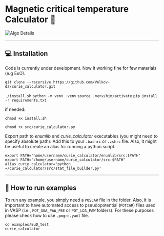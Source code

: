# Magnetic critical temperature Calculator :magnet:
![Algo Details](/images/algo.png)

---
## :computer: Installation
Code is currently under development. Now it working fine for few materials (e.g EuO).


```
git clone --recursive https://github.com/Volkov-da/curie_calculator.git
```

`./install.sh`
`python -m venv .venv`
`source .venv/bin/activate`
`pip install -r requirements.txt`

if needed:

```
chmod +x install.sh
```
```
chmod +x src/curie_calculator.py
```

Export path to _enumlib_ and _curie_calculator_ executables (you might need to specify absolute path):
Add this to your `.bashrc` or `.zshrc` file. Also, it might be useful to create an alias for running a python script.

```
export PATH="home/username/curie_calculator/enumlib/src:$PATH"
export PATH="/home/username/curie_calculator/src:$PATH"
alias curie_calculator='python ~/curie_calculator/src/stat_file_builder.py'
```
---

## :compass: How to run examples

To run any example, you simply need a `POSCAR` file in the folder. Also, it is important to have automated access to pseudopotential (`POTCAR`) files used in VASP (i.e., `POT_GGA_PAW_PBE` or `POT_LDA_PAW` folders). For these purposes please check how to use `.pmgrc.yaml` file.

```
cd examples/EuO_test
curie_calculator
```
